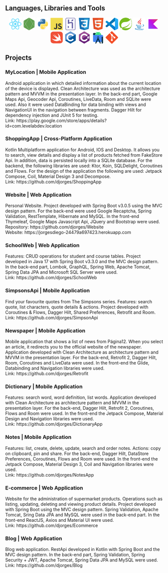 <h2>Languages, Libraries and Tools</h2>

<div align="center">
  <img src="https://github.com/devicons/devicon/blob/master/icons/react/react-original.svg" title="React" alt="React" width="40" height="40"/>

<img src="https://github.com/devicons/devicon/blob/master/icons/nodejs/nodejs-plain.svg" title="Node.js" alt="Node.js" width="40" height="40"/>

<img src="https://raw.githubusercontent.com/devicons/devicon/1119b9f84c0290e0f0b38982099a2bd027a48bf1/icons/python/python-original.svg" alt="Python" width="40" height="40"/>

<img src="https://github.com/devicons/devicon/blob/master/icons/javascript/javascript-original.svg" title="JavaScript" alt="JavaScript" width="40" height="40"/>
<img src="https://github.com/devicons/devicon/blob/master/icons/heroku/heroku-original.svg" title="Heroku" alt="Heroku" width="40" height="40"/>

<img src="https://github.com/devicons/devicon/blob/master/icons/css3/css3-original.svg" title="CSS3" alt="CSS3" width="40" height="40"/>

<img src="https://github.com/devicons/devicon/blob/master/icons/html5/html5-original.svg" title="HTML5" alt="HTML5" width="40" height="40"/>

<img src="https://github.com/devicons/devicon/blob/master/icons/vscode/vscode-original.svg" title="VSCode" alt="VSCode" width="40" height="40">

<img src="https://github.com/devicons/devicon/blob/master/icons/spring/spring-original.svg" title="Spring" alt="Spring" width="40" height="40"/>

<img src="https://github.com/devicons/devicon/blob/master/icons/java/java-original.svg" title="Java" alt="Java" width="40" height="40"/>

<img src="https://github.com/devicons/devicon/blob/master/icons/kotlin/kotlin-original.svg" title="Kotlin" alt="Kotlin" width="40" height="40"/>

<img src="https://github.com/devicons/devicon/blob/master/icons/swift/swift-original.svg" title="Swift" alt="Swift" width="40" height="40"/>
  <img src="https://github.com/devicons/devicon/blob/master/icons/c/c-original.svg" title="C" alt="C" width="40" height="40"/>

  <img src="https://github.com/devicons/devicon/blob/master/icons/csharp/csharp-original.svg" title="CSharp" alt="CSharp" width="40" height="40"/>

  <img src="https://github.com/devicons/devicon/blob/master/icons/androidstudio/androidstudio-original.svg" title="AndroidStudio" alt="AndroidStudio" width="40" height="40"/>  
  <img src="https://raw.githubusercontent.com/devicons/devicon/1119b9f84c0290e0f0b38982099a2bd027a48bf1/icons/git/git-original.svg" alt="Git" width="40" height="40"/>
</div>

<h2>Projects</h2>
<h3>MyLocation | Mobile Application</h3>
Android application in which detailed information about the current location of the device is displayed. Clean Architecture was used as the architecture pattern and MVVM in the presentation layer. In the back-end part, Google Maps Api, Geocoder Api, Coroutines, LiveData, Room and SQLite were used. Also it were used  DataBinding for data binding with views and NavigationUI in the navigation between fragments. Dagger Hilt for dependency injection and JUnit 5 for testing.
<br>Link: https://play.google.com/store/apps/details?id=com.levelabdev.location

<h3>ShoppingApp | Cross-Platform Application</h3>
Kotlin Multiplatform application for Android, IOS and Desktop. It allows you to search, view details and display a list of products fetched from FakeStore Api. In addition, data is persisted locally into a SQLite database. For the backend, the following libraries are used: Ktor, Koin, SQLDelight, Coroutines and Flows. For the design of the application the following are used: Jetpack Compose, Coil, Material Design 3 and Decompose.
<br>Link: https://github.com/djorges/ShoppingApp

<h3>Website | Web Application</h3>
Personal Website. Project developed with Spring Boot v3.0.5 using the MVC design pattern. For the back-end were used Google Recaptcha, Spring Validation, RestTemplate, Hibernate and MySQL. In the front-end Thymeleaf, Google Maps Javascript Api, JQuery and Bootstrap were used.
<br>Repository: https://github.com/djorges/Website
<br>Website: https://jorgesdiego-24479a697423.herokuapp.com

<h3>SchoolWeb | Web Application</h3>
Features: CRUD operations for student and course tables. Project developed in Java 17 with Spring Boot v3.3.0 and the MVC design pattern. In the back-end part, Lombok, GraphQL, Spring Web, Apache Tomcat, Spring Data JPA and Microsoft SQL Server were used.
<br>Link: https://github.com/djorges/SchoolWeb
  
<h3>SimpsonsApi | Mobile Application</h3>
Find your favourite quotes from The Simpsons series. Features: search quote, list characters, quote details & actions. Project developed with Coroutines & Flows, Dagger Hilt, Shared Preferences, Retrofit and Room.
<br>Link: https://github.com/djorges/SimpsonApi

<h3>Newspaper | Mobile Application</h3>
Mobile application that shows a list of news from Página12. When you select an article, it redirects you to the official website of the newspaper. Application developed with Clean Architecture as architecture pattern and MVVM in the presentation layer. For the back-end, Retrofit 2, Dagger Hilt, Room, Coroutines and LiveData were used.
In the front-end the Glide, Databinding and Navigation libraries were used.
<br>Link: https://github.com/djorges/Retrofit

<h3>Dictionary | Mobile Application</h3>
Features: search word, word definition, list words. Application developed with Clean Architecture as architecture pattern and MVVM in the presentation layer. For the back-end, Dagger Hilt, Retrofit 2, Coroutines, Flows and Room were used.
In the front-end the Jetpack Compose, Material Design and Navigation libraries were used.
<br>Link: https://github.com/djorges/DictionaryApp

<h3>Notes | Mobile Application</h3>
Features: list, create, delete, update, search and order notes. Actions: copy on clipboard, pin and share. For the back-end, Dagger Hilt, DataStore Preferences, Coroutines, Flows and Room were used.
In the front-end the Jetpack Compose, Material Design 3, Coil and Navigation libraries were used.
<br>Link: https://github.com/djorges/NotesApp

<h3>E-commerce | Web Application</h3>
Website for the administration of supermarket products. Operations such as listing, updating, deleting and viewing product details. Project developed with Spring Boot using the MVC design pattern. Spring Validation, Apache Tomcat, Sring Data JPA and MySQL were used in the back-end part. In the front-end ReactJS, Axios and Material UI were used.
<br>Link: https://github.com/djorges/Ecommerce

<h3>Blog | Web Application</h3>
Blog web application. RestApi developed in Kotlin with Spring Boot and the MVC design pattern. In the back-end part, Spring Validation, Spring Security + JWT, Apache Tomcat, Spring Data JPA and MySQL were used.
<br> Link: https://github.com/djorges/Blog
